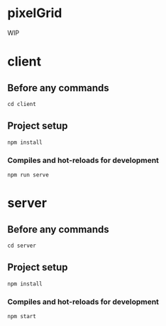# pixelGrid
WIP

# client

## Before any commands
```
cd client
```

## Project setup
```
npm install
```

### Compiles and hot-reloads for development
```
npm run serve
```


# server

## Before any commands
```
cd server
```

## Project setup
```
npm install
```

### Compiles and hot-reloads for development
```
npm start
```